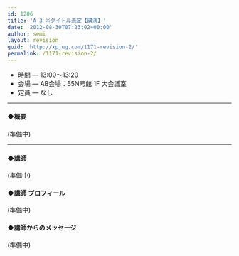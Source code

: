 ```yaml
---
id: 1206
title: 'A-3 ※タイトル未定【講演】'
date: '2012-08-30T07:23:02+00:00'
author: semi
layout: revision
guid: 'http://xpjug.com/1171-revision-2/'
permalink: /1171-revision-2/
---
```


- 時間 — 13:00〜13:20
- 会場 — AB会場：55N号館 1F 大会議室
- 定員 — なし

---

#### ◆概要

(準備中)

---

#### ◆講師

(準備中)

#### ◆講師 プロフィール

(準備中)

#### ◆講師からのメッセージ

(準備中)